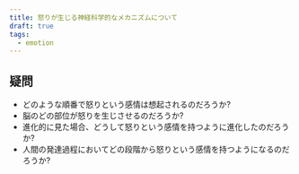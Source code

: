 ```yaml
---
title: 怒りが生じる神経科学的なメカニズムについて
draft: true
tags:
  - emotion
---
```

## 疑問

- どのような順番で怒りという感情は想起されるのだろうか?
- 脳のどの部位が怒りを生じさせるのだろうか?
- 進化的に見た場合、どうして怒りという感情を持つように進化したのだろうか?
- 人間の発達過程においてどの段階から怒りという感情を持つようになるのだろうか?
